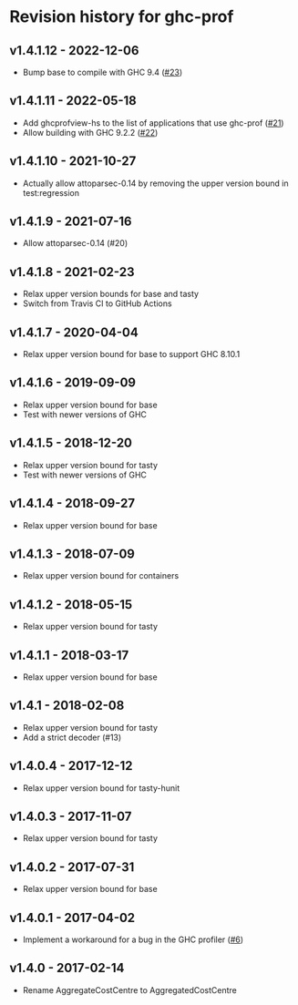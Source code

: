 # Revision history for ghc-prof

## v1.4.1.12 - 2022-12-06

* Bump base to compile with GHC 9.4 ([#23](https://github.com/maoe/ghc-prof/pull/23))

## v1.4.1.11 - 2022-05-18

* Add ghcprofview-hs to the list of applications that use ghc-prof ([#21](https://github.com/maoe/ghc-prof/pull/21))
* Allow building with GHC 9.2.2 ([#22](https://github.com/maoe/ghc-prof/pull/22))

## v1.4.1.10 - 2021-10-27

* Actually allow attoparsec-0.14 by removing the upper version bound in test:regression

## v1.4.1.9 - 2021-07-16

* Allow attoparsec-0.14 (#20)

## v1.4.1.8 - 2021-02-23

* Relax upper version bounds for base and tasty
* Switch from Travis CI to GitHub Actions

## v1.4.1.7 - 2020-04-04

* Relax upper version bound for base to support GHC 8.10.1

## v1.4.1.6 - 2019-09-09

* Relax upper version bound for base
* Test with newer versions of GHC

## v1.4.1.5 - 2018-12-20

* Relax upper version bound for tasty
* Test with newer versions of GHC

## v1.4.1.4 - 2018-09-27

* Relax upper version bound for base

## v1.4.1.3 - 2018-07-09

* Relax upper version bound for containers

## v1.4.1.2 - 2018-05-15

* Relax upper version bound for tasty

## v1.4.1.1 - 2018-03-17

* Relax upper version bound for base

## v1.4.1 - 2018-02-08

* Relax upper version bound for tasty
* Add a strict decoder (#13)

## v1.4.0.4 - 2017-12-12

* Relax upper version bound for tasty-hunit

## v1.4.0.3 - 2017-11-07

* Relax upper version bound for tasty

## v1.4.0.2 - 2017-07-31

* Relax upper version bound for base

## v1.4.0.1 - 2017-04-02

* Implement a workaround for a bug in the GHC profiler ([#6](https://github.com/maoe/ghc-prof/issues/6))

## v1.4.0 - 2017-02-14

* Rename AggregateCostCentre to AggregatedCostCentre
